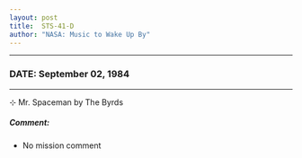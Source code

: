 ```yaml
---
layout: post
title:  STS-41-D
author: "NASA: Music to Wake Up By"
---
```


----
### DATE: September 02, 1984
----
⊹ Mr. Spaceman by The Byrds

##### Comment:
* No mission comment
